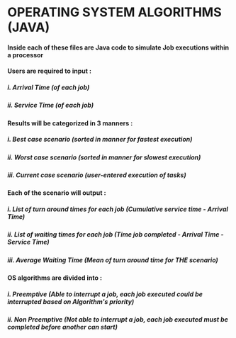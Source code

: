 # OPERATING SYSTEM ALGORITHMS (JAVA) 

#### Inside each of these files are Java code to simulate Job executions within a processor 
#### Users are required to input : 
##### i. Arrival Time (of each job)
##### ii. Service Time (of each job) 

#### Results will be categorized in 3 manners : 
##### i. Best case scenario (sorted in manner for fastest execution)
##### ii. Worst case scenario (sorted in manner for slowest execution)
##### iii. Current case scenario (user-entered execution of tasks)

#### Each of the scenario will output : 
##### i. List of turn around times for each job (Cumulative service time - Arrival Time) 
##### ii. List of waiting times for each job (Time job completed - Arrival Time - Service Time)
##### iii. Average Waiting Time (Mean of turn around time for THE scenario) 

#### OS algorithms are divided into : 
##### i. Preemptive (Able to interrupt a job, each job executed could be interrupted based on Algorithm's priority) 
##### ii. Non Preemptive (Not able to interrupt a job, each job executed must be completed before another can start) 

